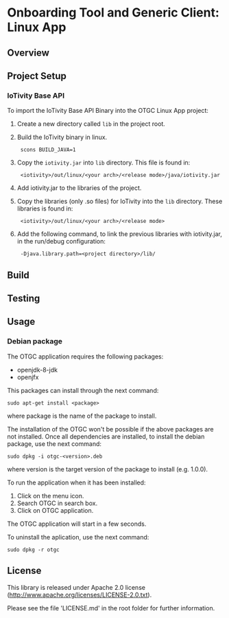 <!---
  ~ //******************************************************************
  ~ //
  ~ // Copyright 2018 DEKRA Testing and Certification, S.A.U. All Rights Reserved.
  ~ //
  ~ //******************************************************************
  ~ //
  ~ // Licensed under the Apache License, Version 2.0 (the "License");
  ~ // you may not use this file except in compliance with the License.
  ~ // You may obtain a copy of the License at
  ~ //
  ~ //      http://www.apache.org/licenses/LICENSE-2.0
  ~ //
  ~ // Unless required by applicable law or agreed to in writing, software
  ~ // distributed under the License is distributed on an "AS IS" BASIS,
  ~ // WITHOUT WARRANTIES OR CONDITIONS OF ANY KIND, either express or implied.
  ~ // See the License for the specific language governing permissions and
  ~ // limitations under the License.
  ~ //
  ~ //******************************************************************
  --->
# Onboarding Tool and Generic Client: Linux App
  
## Overview

## Project Setup
### IoTivity Base API
To import the IoTivity Base API Binary into the OTGC Linux App project:

1. Create a new directory called `lib` in the project root.
2. Build the IoTivity binary in linux.

        scons BUILD_JAVA=1

3. Copy the `iotivity.jar` into `lib` directory. This file is found in:

        <iotivity>/out/linux/<your arch>/<release mode>/java/iotivity.jar

4. Add iotivity.jar to the libraries of the project.

5. Copy the libraries (only .so files) for IoTivity into the `lib` directory. These libraries is found in:

        <iotivity>/out/linux/<your arch>/<release mode>

6. Add the following command, to link the previous libraries with iotivity.jar, in the run/debug configuration:

        -Djava.library.path=<project directory>/lib/

## Build
 
## Testing
  
## Usage
### Debian package
The OTGC application requires the following packages:

- openjdk-8-jdk
- openjfx

This packages can install through the next command:

    sudo apt-get install <package>
    
where package is the name of the package to install.

The installation of the OTGC won't be possible if the above packages are not installed. Once all dependencies are installed, to install the debian package, use the next command:

    sudo dpkg -i otgc-<version>.deb

where version is the target version of the package to install (e.g. 1.0.0).



To run the application when it has been installed:
1.  Click on the menu icon.
2.  Search OTGC in search box.
3.  Click on OTGC application.

The OTGC application will start in a few seconds.

To uninstall the aplication, use the next command:

    sudo dpkg -r otgc
  
## License

This library is released under Apache 2.0 license (http://www.apache.org/licenses/LICENSE-2.0.txt).

Please see the file 'LICENSE.md' in the root folder for further information.